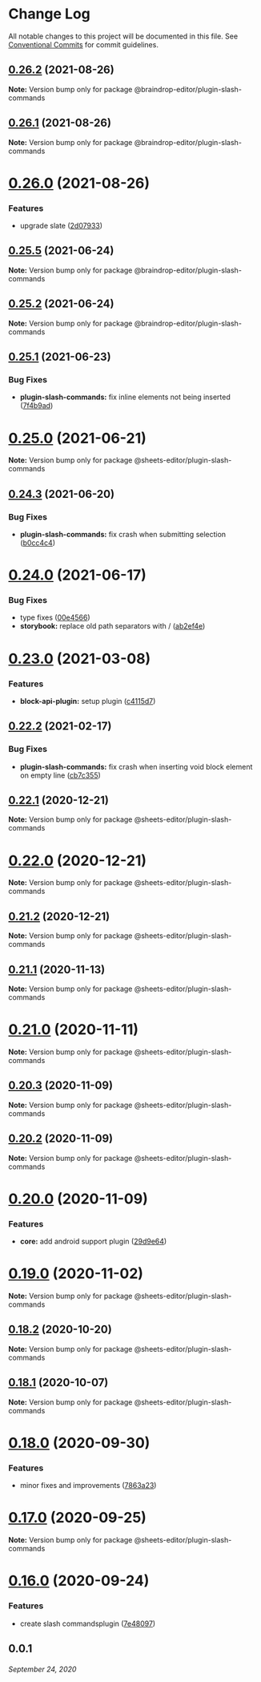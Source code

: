 # Change Log

All notable changes to this project will be documented in this file.
See [Conventional Commits](https://conventionalcommits.org) for commit guidelines.

## [0.26.2](https://github.com/coniel/slash/compare/v0.26.1...v0.26.2) (2021-08-26)

**Note:** Version bump only for package @braindrop-editor/plugin-slash-commands





## [0.26.1](https://github.com/coniel/slash/compare/v0.26.0...v0.26.1) (2021-08-26)

**Note:** Version bump only for package @braindrop-editor/plugin-slash-commands





# [0.26.0](https://github.com/coniel/slash/compare/v0.25.5...v0.26.0) (2021-08-26)


### Features

* upgrade slate ([2d07933](https://github.com/coniel/slash/commit/2d079337a020f9b82db5c82bf2ed39d4f49d712d))





## [0.25.5](https://github.com/coniel/slash/compare/v0.25.4...v0.25.5) (2021-06-24)

**Note:** Version bump only for package @braindrop-editor/plugin-slash-commands





## [0.25.2](https://github.com/coniel/slash/compare/v0.25.1...v0.25.2) (2021-06-24)

**Note:** Version bump only for package @braindrop-editor/plugin-slash-commands





## [0.25.1](https://github.com/coniel/slash/compare/v0.25.0...v0.25.1) (2021-06-23)


### Bug Fixes

* **plugin-slash-commands:** fix inline elements not being inserted ([7f4b9ad](https://github.com/coniel/slash/commit/7f4b9ade86ba802979147feff5db3f637000cc33))





# [0.25.0](https://github.com/coniel/slash/compare/v0.24.3...v0.25.0) (2021-06-21)

**Note:** Version bump only for package @sheets-editor/plugin-slash-commands





## [0.24.3](https://github.com/coniel/slash/compare/v0.24.2...v0.24.3) (2021-06-20)


### Bug Fixes

* **plugin-slash-commands:** fix crash when submitting selection ([b0cc4c4](https://github.com/coniel/slash/commit/b0cc4c4252cb7b843ad4f27cd8cc5836e80d3553))





# [0.24.0](https://github.com/coniel/slash/compare/v0.23.0...v0.24.0) (2021-06-17)


### Bug Fixes

* type fixes ([00e4566](https://github.com/coniel/slash/commit/00e4566a8bd88f5d7c247213756cc73c791b136e))
* **storybook:** replace old path separators with / ([ab2ef4e](https://github.com/coniel/slash/commit/ab2ef4ec1773336537973e406bd24b84e239c51d))





# [0.23.0](https://github.com/coniel/slash/compare/v0.22.2...v0.23.0) (2021-03-08)


### Features

* **block-api-plugin:** setup plugin ([c4115d7](https://github.com/coniel/slash/commit/c4115d7d5c9eaedf1c7d9c988c2598d0bc7a023b))





## [0.22.2](https://github.com/coniel/slash/compare/v0.22.1...v0.22.2) (2021-02-17)


### Bug Fixes

* **plugin-slash-commands:** fix crash when inserting void block element on empty line ([cb7c355](https://github.com/coniel/slash/commit/cb7c355255e7824c7351e090a1de4fcd663b318f))





## [0.22.1](https://github.com/coniel/slash/compare/v0.22.0...v0.22.1) (2020-12-21)

**Note:** Version bump only for package @sheets-editor/plugin-slash-commands





# [0.22.0](https://github.com/coniel/slash/compare/v0.21.2...v0.22.0) (2020-12-21)

**Note:** Version bump only for package @sheets-editor/plugin-slash-commands





## [0.21.2](https://github.com/coniel/slash/compare/v0.21.1...v0.21.2) (2020-12-21)

**Note:** Version bump only for package @sheets-editor/plugin-slash-commands





## [0.21.1](https://github.com/coniel/slash/compare/v0.21.0...v0.21.1) (2020-11-13)

**Note:** Version bump only for package @sheets-editor/plugin-slash-commands





# [0.21.0](https://github.com/coniel/slash/compare/v0.20.3...v0.21.0) (2020-11-11)

**Note:** Version bump only for package @sheets-editor/plugin-slash-commands





## [0.20.3](https://github.com/coniel/slash/compare/v0.20.2...v0.20.3) (2020-11-09)

**Note:** Version bump only for package @sheets-editor/plugin-slash-commands





## [0.20.2](https://github.com/coniel/slash/compare/v0.20.1...v0.20.2) (2020-11-09)

**Note:** Version bump only for package @sheets-editor/plugin-slash-commands





# [0.20.0](https://github.com/coniel/slash/compare/v0.19.0...v0.20.0) (2020-11-09)


### Features

* **core:** add android support plugin ([29d9e64](https://github.com/coniel/slash/commit/29d9e6455f9b602d874e4cc3d3cc26018036e890))





# [0.19.0](https://github.com/coniel/slash/compare/v0.18.2...v0.19.0) (2020-11-02)

**Note:** Version bump only for package @sheets-editor/plugin-slash-commands





## [0.18.2](https://github.com/coniel/slash/compare/v0.18.1...v0.18.2) (2020-10-20)

**Note:** Version bump only for package @sheets-editor/plugin-slash-commands





## [0.18.1](https://github.com/coniel/slash/compare/v0.18.0...v0.18.1) (2020-10-07)

**Note:** Version bump only for package @sheets-editor/plugin-slash-commands





# [0.18.0](https://github.com/coniel/slash/compare/v0.17.0...v0.18.0) (2020-09-30)


### Features

* minor fixes and improvements ([7863a23](https://github.com/coniel/slash/commit/7863a23409db9fec7f86ced6646158b0cace0d52))





# [0.17.0](https://github.com/coniel/slash/compare/v0.16.0...v0.17.0) (2020-09-25)

**Note:** Version bump only for package @sheets-editor/plugin-slash-commands





# [0.16.0](https://github.com/coniel/slash/compare/v0.15.1...v0.16.0) (2020-09-24)


### Features

* create slash commandsplugin ([7e48097](https://github.com/coniel/slash/commit/7e480971be79ff3e5eec8e195ac462819b3f75cf))





## 0.0.1
###### *September 24, 2020*
